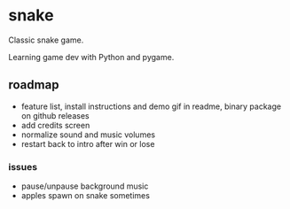 # snake
Classic snake game.

Learning game dev with Python and pygame.

## roadmap

- feature list, install instructions and demo gif in readme, binary package on github releases
- add credits screen
- normalize sound and music volumes
- restart back to intro after win or lose

### issues
- pause/unpause background music
- apples spawn on snake sometimes
